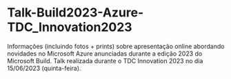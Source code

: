 # Talk-Build2023-Azure-TDC_Innovation2023
Informações (incluindo fotos + prints) sobre apresentação online abordando novidades no Microsoft Azure anunciadas durante a edição 2023 do Microsoft Build. Talk realizada durante o TDC Innovation 2023 no dia 15/06/2023 (quinta-feira).
